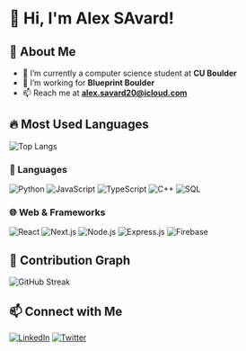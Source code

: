 # 👋 Hi, I'm Alex SAvard!

## 🚀 About Me
- 🌱 I’m currently a computer science student at  **CU Boulder**
- 💼 I’m working for **Blueprint Boulder**
- 📫 Reach me at **alex.savard20@icloud.com**

## 🔥 Most Used Languages
![Top Langs](https://github-readme-stats.vercel.app/api/top-langs/?username=asavy79&layout=compact&theme=tokyonight)

### 🚀 Languages
![Python](https://img.shields.io/badge/Python-3.9-blue?style=for-the-badge&logo=python)
![JavaScript](https://img.shields.io/badge/JavaScript-F7DF1E?style=for-the-badge&logo=javascript&logoColor=black)
![TypeScript](https://img.shields.io/badge/TypeScript-007ACC?style=for-the-badge&logo=typescript&logoColor=white)
![C++](https://img.shields.io/badge/C%2B%2B-00599C?style=for-the-badge&logo=c%2B%2B&logoColor=white)
![SQL](https://img.shields.io/badge/SQL-4479A1?style=for-the-badge&logo=sqlite&logoColor=white)

### 🌐 Web & Frameworks
![React](https://img.shields.io/badge/React-20232A?style=for-the-badge&logo=react&logoColor=61DAFB)
![Next.js](https://img.shields.io/badge/Next.js-000000?style=for-the-badge&logo=nextdotjs&logoColor=white)
![Node.js](https://img.shields.io/badge/Node.js-43853D?style=for-the-badge&logo=node.js&logoColor=white)
![Express.js](https://img.shields.io/badge/Express.js-404D59?style=for-the-badge)
![Firebase](https://img.shields.io/badge/Firebase-FFCA28?style=for-the-badge&logo=firebase&logoColor=black)

## 🚀 Contribution Graph
![GitHub Streak](https://streak-stats.demolab.com?user=YourUsername&theme=tokyonight)

## 📫 Connect with Me
[![LinkedIn](https://img.shields.io/badge/LinkedIn-blue?logo=linkedin&logoColor=white)](https://linkedin.com/in/YourUsername)
[![Twitter](https://img.shields.io/badge/Twitter-blue?logo=twitter&logoColor=white)](https://twitter.com/YourUsername)
